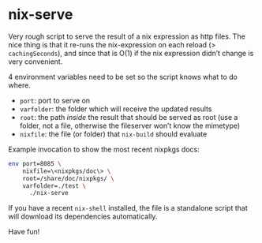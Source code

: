 # nix-serve

Very rough script to serve the result of a nix expression as http files.
The nice thing is that it re-runs the nix-expression on each reload (> `cachingSeconds`),
and since that is O(1) if the nix expression didn’t change is very convenient.

4 environment variables need to be set so the script knows what to do where.
* `port`: port to serve on
* `varfolder`: the folder which will receive the updated results
* `root`: the path *inside* the result that should be served as root (use a folder, not a file, otherwise the fileserver won’t know the mimetype)
* `nixfile`: the file (or folder) that `nix-build` should evaluate

Example invocation to show the most recent nixpkgs docs:

```bash
env port=8085 \
    nixfile=\<nixpkgs/doc\> \
    root=/share/doc/nixpkgs/ \
    varfolder=./test \
      ./nix-serve
```

If you have a recent `nix-shell` installed, the file is a standalone script
that will download its dependencies automatically.

Have fun!
